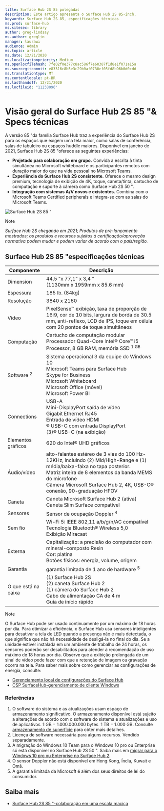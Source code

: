 ```yaml
---
title: Surface Hub 2S 85 polegadas
description: Este artigo apresenta o Surface Hub 2S 85-inch.
keywords: Surface Hub 2S 85, especificações técnicas
ms.prod: surface-hub
ms.sitesec: library
author: greg-lindsay
ms.author: greglin
manager: laurawi
audience: Admin
ms.topic: article
ms.date: 12/21/2020
ms.localizationpriority: Medium
ms.openlocfilehash: 7fe02f0e377c8ac586f7e60387f1d8e1f071a15a
ms.sourcegitcommit: e83316c8b5e3c29b0af0730ef05fd8b96b0d0cdd
ms.translationtype: MT
ms.contentlocale: pt-BR
ms.lasthandoff: 12/21/2020
ms.locfileid: "11238096"
---
```

# Visão geral do Surface Hub 2S 85 "& Specs técnicas

A versão 85 "da família Surface Hub traz a experiência do Surface Hub 2S para os espaços que exigem uma tela maior, como salas de conferência, salas de tabuleiro ou espaços huddle maiores. Disponível em janeiro de 2021, Surface Hub 2S 85 "oferece as seguintes experiências:

- **Projetado para colaboração em grupo.** Convida a escrita à tinta simultânea no Microsoft whiteboard e os participantes remotos com duração maior do que na vida pessoal no Microsoft Teams.
- **Experiência do Surface Hub 2S consistente.** Oferece o mesmo design premium, tecnologia de exibição de 4K, toque, caneta/tinta, cartucho de computação e suporte à câmera como Surface Hub 2S 50 ".
- **Integração com sistemas A/V novos e existentes.** Combina com o Microsoft Teams Certified peripherals e integra-se com as salas do Microsoft Teams.

![Surface Hub 2S 85 "](images/hub-2s-85.png)

> [!NOTE]
> *Surface Hub 2S chegando em 2021; Produtos de pré-lançamento mostrados; os produtos e recursos sujeitos à certificação/aprovação normativa podem mudar e podem variar de acordo com o país/região.*

## Surface Hub 2S 85 "especificações técnicas

| Componente    | Descrição                                                                                                                                                                                                                                         |
| ----------------- | --------------------------------------------------------------------------------------------------------------------------------------------------------------------------------------------------------------------------------------------------------- |
| Dimension        | 44,5 "x 77,1" x 3,4 "<br>(1130mm x 1959mm x 85.6 mm)                                                                                                                                                                                                        |
| Espessura            | 185 lb. (84kg)                                                                                                                                                                                                                                            |
| Resolução        | 3840 x 2160                                                                                                                                                                                                                                               |
| Vídeo           | PixelSense™ exibição, taxa de proporção de 16:9, cor de 10 bits, largura de borda de 30.5 mm, anti-reflexo, LCD de IPS, toque em célula com 20 pontos de toque simultâneos                                                                                                           |
| Computação           | Cartucho de computação modular<br>Processador Quad-Core Intel® Core™ i5 Processor, 8 GB RAM, memória SSD <sup> 1 GB</sup>                                                                                                                                                      |
| Software <sup> 2</sup>         | Sistema operacional 3 da equipe do Windows 10 <sup></sup><br>Microsoft Teams para Surface Hub<br>Skype for Business<br>Microsoft Whiteboard<br>Microsoft Office (móvel)<br>Microsoft Power BI                                                                                                   |
| Connections       | USB-A<br>Mini-DisplayPort saída de vídeo<br>Gigabit Ethernet RJ45<br>Entrada de vídeo HDMI<br>® USB-C com entrada DisplayPort<br>(3)® USB-C (na exibição)                                                                                                           |
| Elementos gráficos          | 620 do Intel® UHD gráficos                                                                                                                                                                                                                                   |
| Áudio/vídeo       | alto-falantes estéreo de 3 vias do 100 Hz-12KHz, incluindo (2) Mid/High-Range e (1) média/baixa-faixa no tapa posterior. <br>Matriz inteira de 8 elementos da banda MEMS do microfone<br>Câmera Microsoft Surface Hub 2, 4K, USB-C® conexão, 90-graduação HFOV |
| Caneta               | Caneta Microsoft Surface Hub 2 (ativa)<br>Caneta Slim Surface compatível                                                                                                                                                                                       |
| Sensores           | Sensor de ocupação Doppler <sup> 4</sup>                                                                                                                                                                                                                                 |
| Sem fio          | Wi-Fi 5: IEEE 802,11 a/b/g/n/AC compatível<br>Tecnologia Bluetooth® Wireless 5,0<br>Exibição Miracast                                                                                                                                                      |
| Externa          | Capitalização: a precisão do computador com mineral-composto Resin<br>Cor: platina<br>Botões físicos: energia, volume, origem                                                                                                                            |
| Garantia         | garantia limitada de 1 ano de hardware <sup> 5</sup>                                                                                                                                                                                                                          |
| O que está na caixa | (1) Surface Hub 2S<br>(2) caneta Surface Hub 2<br>(1) câmera do Surface Hub 2<br>Cabo de alimentação CA de 4 m<br>Guia de início rápido                                                                                                                                         |

> [!NOTE]
> O Surface Hub pode ser usado continuamente por um máximo de 18 horas por dia. Para otimizar a eficiência, o Surface Hub usa sensores inteligentes para desativar a tela de LED quando a presença não é mais detectada, o que significa que não há necessidade de desligá-la no final do dia. Se a unidade estiver instalada em um ambiente de trabalho de 24 horas, os sensores poderão ser desabilitados para atender à recomendação de uso máximo de 18 horas por dia. Observe que a exibição prolongada de um sinal de vídeo pode fazer com que a retenção de imagem ou gravação ocorra na tela. Para saber mais sobre como gerenciar as configurações de energia, consulte:
>
> - [Gerenciamento local de configurações do Surface Hub](local-management-surface-hub-settings.md)
> - [CSP SurfaceHub-gerenciamento de cliente Windows](https://docs.microsoft.com/windows/client-management/mdm/surfacehub-csp)
### Referências

1. O software do sistema e as atualizações usam espaço de armazenamento significativo. O armazenamento disponível está sujeito a alterações de acordo com o software do sistema e atualizações e uso de aplicativos. 1 GB = 1.000.000.000 bytes. 1 TB = 1.000 GB. Consulte [armazenamento de superfície](https://www.surface.com/storage) para obter mais detalhes.
2. Licença de software necessária para alguns recursos. Vendido separadamente.
3. A migração do Windows 10 Team para o Windows 10 pro ou Enterprise só está disponível no Surface Hub 2S 50 ". Saiba mais em [migrar para o Windows 10 pro ou Enterprise no Surface Hub 2](https://docs.microsoft.com/surface-hub/surface-hub-2s-migrate-os).
4. O sensor Doppler não está disponível em Hong Kong, Índia, Kuwait e Omã.
5. A garantia limitada da Microsoft é além dos seus direitos de lei do consumidor. 

## Saiba mais

- [Surface Hub 2S 85 "-colaboração em uma escala maciça](https://techcommunity.microsoft.com/t5/surface-it-pro-blog/surface-hub-2s-85-quot-collaboration-at-a-massive-scale/ba-p/1669717)
